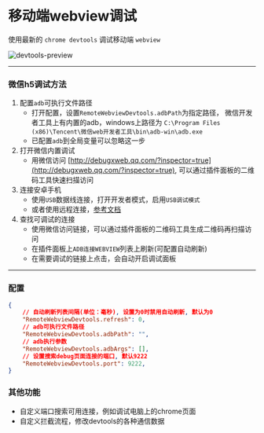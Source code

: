 # 移动端webview调试
使用最新的 `chrome devtools` 调试移动端 `webview`

![devtools-preview](https://cdn.jsdelivr.net/gh/jackiotyu/remote-webview-devtools@0.2.13/images/devtools-preview.png)

***
### 微信h5调试方法

1. 配置`adb`可执行文件路径
    - 打开配置，设置`RemoteWebviewDevtools.adbPath`为指定路径，
      微信开发者工具上有内置的adb，windows上路径为 `C:\Program Files (x86)\Tencent\微信web开发者工具\bin\adb-win\adb.exe`
    - 已配置`adb`到全局变量可以忽略这一步
1. 打开微信内置调试
    - 用微信访问 [http://debugxweb.qq.com/?inspector=true](http://debugxweb.qq.com/?inspector=true),
    可以通过插件面板的二维码工具快速扫描访问
1. 连接安卓手机
    - 使用`USB`数据线连接，打开开发者模式，启用`USB调试模式`
    - 或者使用远程连接，[参考文档](https://juejin.cn/post/7198041490626576442)
1. 查找可调试的连接
    - 使用微信访问链接，可以通过插件面板的二维码工具生成二维码再扫描访问
    - 在插件面板上`ADB连接WEBVIEW`列表上刷新(可配置自动刷新)
    - 在需要调试的链接上点击，会自动开启调试面板
***

### 配置
```json
{
    // 自动刷新列表间隔(单位：毫秒), 设置为0时禁用自动刷新, 默认为0
    "RemoteWebviewDevtools.refresh": 0,
    // adb可执行文件路径
    "RemoteWebviewDevtools.adbPath": "",
    // adb执行参数
    "RemoteWebviewDevtools.adbArgs": [],
    // 设置搜索debug页面连接的端口, 默认9222
    "RemoteWebviewDevtools.port": 9222,
}
```

### 其他功能
- 自定义端口搜索可用连接，例如调试电脑上的chrome页面
- 自定义拦截流程，修改devtools的各种通信数据

